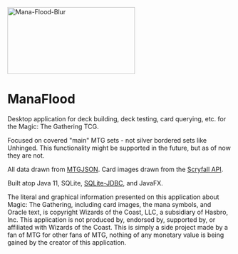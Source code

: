 <a href="https://imgbb.com/"><img src="https://i.ibb.co/c2cnHGT/Mana-Flood-Blur.jpg" width="286" height="150" alt="Mana-Flood-Blur" border="0"></a> 

# ManaFlood

Desktop application for deck building, deck testing, card querying, etc. for the Magic: The Gathering TCG.

Focused on covered "main" MTG sets - not silver bordered sets like Unhinged. This functionality might be supported in the future, but as of now they are not.

All data drawn from [MTGJSON](https://mtgjson.com/). Card images drawn from the [Scryfall API](https://scryfall.com/docs/api).

Built atop Java 11, SQLite, [SQLite-JDBC](https://bitbucket.org/xerial/sqlite-jdbc/downloads/), and JavaFX.

The literal and graphical information presented on this application about Magic: The Gathering, including card images, the mana symbols, and Oracle text, is copyright Wizards of the Coast, LLC, a subsidiary of Hasbro, Inc. This application is not produced by, endorsed by, supported by, or affiliated with Wizards of the Coast. This is simply a side project made by a fan of MTG for other fans of MTG, nothing of any monetary value is being gained by the creator of this application.
